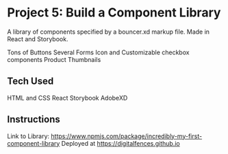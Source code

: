 
# Project 5: Build a Component Library

A library of components specified by a bouncer.xd markup file. Made in React and Storybook. 

Tons of Buttons
Several Forms
Icon and Customizable checkbox components
Product Thumbnails

## Tech Used
HTML and CSS
React
Storybook
AdobeXD

## Instructions
Link to Library: https://www.npmjs.com/package/incredibly-my-first-component-library
Deployed at https://digitalfences.github.io

